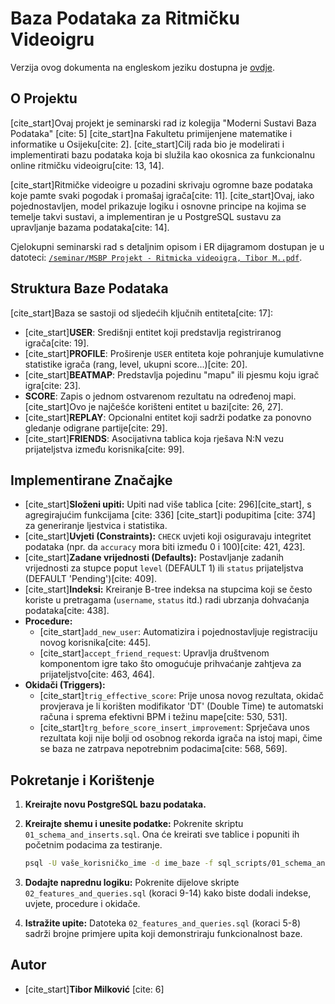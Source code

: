 # Baza Podataka za Ritmičku Videoigru

Verzija ovog dokumenta na engleskom jeziku dostupna je [ovdje](./README.md).

## O Projektu

[cite_start]Ovaj projekt je seminarski rad iz kolegija "Moderni Sustavi Baza Podataka" [cite: 5] [cite_start]na Fakultetu primijenjene matematike i informatike u Osijeku[cite: 2]. [cite_start]Cilj rada bio je modelirati i implementirati bazu podataka koja bi služila kao okosnica za funkcionalnu online ritmičku videoigru[cite: 13, 14].

[cite_start]Ritmičke videoigre u pozadini skrivaju ogromne baze podataka koje pamte svaki pogodak i promašaj igrača[cite: 11]. [cite_start]Ovaj, iako pojednostavljen, model prikazuje logiku i osnovne principe na kojima se temelje takvi sustavi, a implementiran je u PostgreSQL sustavu za upravljanje bazama podataka[cite: 14].

Cjelokupni seminarski rad s detaljnim opisom i ER dijagramom dostupan je u datoteci: [`/seminar/MSBP Projekt - Ritmicka videoigra, Tibor M..pdf`](./seminar/MSBP%20Projekt%20-%20Ritmi%C4%8Dka%20videoigra,%20Tibor%20M..pdf).

## Struktura Baze Podataka

[cite_start]Baza se sastoji od sljedećih ključnih entiteta[cite: 17]:
* [cite_start]**USER**: Središnji entitet koji predstavlja registriranog igrača[cite: 19].
* [cite_start]**PROFILE**: Proširenje `USER` entiteta koje pohranjuje kumulativne statistike igrača (rang, level, ukupni score...)[cite: 20].
* [cite_start]**BEATMAP**: Predstavlja pojedinu "mapu" ili pjesmu koju igrač igra[cite: 23].
* **SCORE**: Zapis o jednom ostvarenom rezultatu na određenoj mapi. [cite_start]Ovo je najčešće korišteni entitet u bazi[cite: 26, 27].
* [cite_start]**REPLAY**: Opcionalni entitet koji sadrži podatke za ponovno gledanje odigrane partije[cite: 29].
* [cite_start]**FRIENDS**: Asocijativna tablica koja rješava N:N vezu prijateljstva između korisnika[cite: 99].

## Implementirane Značajke

-   [cite_start]**Složeni upiti:** Upiti nad više tablica [cite: 296][cite_start], s agregirajućim funkcijama [cite: 336] [cite_start]i podupitima [cite: 374] za generiranje ljestvica i statistika.
-   [cite_start]**Uvjeti (Constraints):** `CHECK` uvjeti koji osiguravaju integritet podataka (npr. da `accuracy` mora biti između 0 i 100)[cite: 421, 423].
-   [cite_start]**Zadane vrijednosti (Defaults):** Postavljanje zadanih vrijednosti za stupce poput `level` (DEFAULT 1) ili `status` prijateljstva (DEFAULT 'Pending')[cite: 409].
-   [cite_start]**Indeksi:** Kreiranje B-tree indeksa na stupcima koji se često koriste u pretragama (`username`, `status` itd.) radi ubrzanja dohvaćanja podataka[cite: 438].
-   **Procedure:**
    -   [cite_start]`add_new_user`: Automatizira i pojednostavljuje registraciju novog korisnika[cite: 445].
    -   [cite_start]`accept_friend_request`: Upravlja društvenom komponentom igre tako što omogućuje prihvaćanje zahtjeva za prijateljstvo[cite: 463, 464].
-   **Okidači (Triggers):**
    -   [cite_start]`trig_effective_score`: Prije unosa novog rezultata, okidač provjerava je li korišten modifikator 'DT' (Double Time) te automatski računa i sprema efektivni BPM i težinu mape[cite: 530, 531].
    -   [cite_start]`trg_before_score_insert_improvement`: Sprječava unos rezultata koji nije bolji od osobnog rekorda igrača na istoj mapi, čime se baza ne zatrpava nepotrebnim podacima[cite: 568, 569].

## Pokretanje i Korištenje

1.  **Kreirajte novu PostgreSQL bazu podataka.**

2.  **Kreirajte shemu i unesite podatke:** Pokrenite skriptu `01_schema_and_inserts.sql`. Ona će kreirati sve tablice i popuniti ih početnim podacima za testiranje.
    ```bash
    psql -U vaše_korisničko_ime -d ime_baze -f sql_scripts/01_schema_and_inserts.sql
    ```
3.  **Dodajte naprednu logiku:** Pokrenite dijelove skripte `02_features_and_queries.sql` (koraci 9-14) kako biste dodali indekse, uvjete, procedure i okidače.

4.  **Istražite upite:** Datoteka `02_features_and_queries.sql` (koraci 5-8) sadrži brojne primjere upita koji demonstriraju funkcionalnost baze.

## Autor

* [cite_start]**Tibor Milković** [cite: 6]
